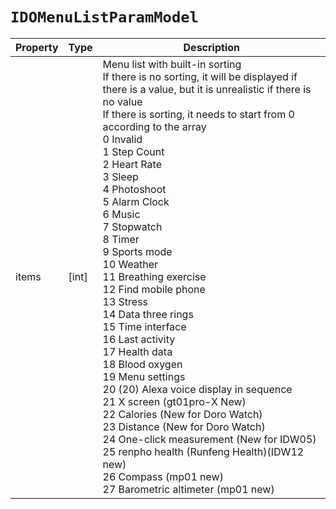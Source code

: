 # `IDOMenuListParamModel`

| Property| Type| Description|
| ----------- | ------- | ------------ |
| items | [int] | Menu list with built-in sorting<br/>If there is no sorting, it will be displayed if there is a value, but it is unrealistic if there is no value<br/>If there is sorting, it needs to start from 0 according to the array<br/>0 Invalid <br/>1 Step Count<br/>2 Heart Rate<br/>3 Sleep<br/>4 Photoshoot<br/>5 Alarm Clock<br/>6 Music<br/>7 Stopwatch<br/>8 Timer <br/>9 Sports mode<br/>10 Weather<br/>11 Breathing exercise<br/>12 Find mobile phone<br/>13 Stress<br/>14 Data three rings<br/>15 Time interface<br/>16 Last activity<br/>17 Health data<br/>18 Blood oxygen<br/>19 Menu settings<br/>20 (20) Alexa voice display in sequence<br/>21 X screen (gt01pro-X New)<br/>22 Calories (New for Doro Watch)<br/>23 Distance (New for Doro Watch)<br/>24 One-click measurement (New for IDW05) <br/>25 renpho health (Runfeng Health)(IDW12 new) <br/>26 Compass (mp01 new)<br/>27 Barometric altimeter (mp01 new) |
